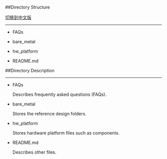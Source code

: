 
##Directory Structure

[切换到中文版](./README_CN.md)

---

- FAQs

- bare_metal

- hw_platform

- README.md


##Directory Description

---

<a id="sec-3-1" name="sec-3-1"></a>

- FAQs

  Describes frequently asked questions (FAQs).

- bare_metal

  Stores the reference design folders.

- hw_platform

  Stores hardware platform files such as components.

- README.md

  Describes other files.


